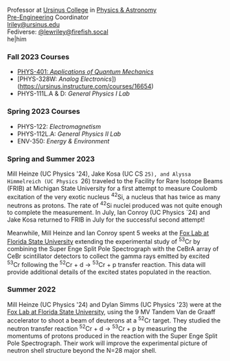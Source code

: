 Professor at [Ursinus College](https://www.ursinus.edu) in [Physics & Astronomy](https://www.ursinus.edu/academics/physics-and-astronomy/)<BR />
[Pre-Engineering](https://www.ursinus.edu/academics/pre-engineering/) Coordinator<BR />
[lriley@ursinus.edu](mailto:lriley@ursinus.edu)<BR />
Fediverse: <a rel="me" href="https://firefish.social/@lewriley" target="_blank">@lewriley@firefish.socal</a><BR />
he|him

### Fall 2023 Courses
- [PHYS-401: *Applications of Quantum Mechanics*](https://ursinus.instructure.com/courses/16705)
- [PHYS-328W: *Analog Electronics*])(https://ursinus.instructure.com/courses/16654)
- PHYS-111L.A & D: *General Physics I Lab*

### Spring 2023 Courses
- PHYS-122: *Electromagnetism*
- PHYS-112L.A: *General Physics II Lab*
- ENV-350: *Energy & Environment*

### Spring and Summer 2023

Mill Heinze (UC Physics '24), Jake Kosa (UC CS `25), and Alyssa Himmelreich (UC Physics `26) traveled to the Facility for Rare Isotope Beams (FRIB) at Michigan State University for a first attempt to measure Coulomb excitation of the very exotic nucleus <SUP>42</SUP>Si, a nucleus that has twice as many neutrons as protons. The rate of <SUP>42</SUP>Si nuclei produced was not quite enough to complete the measurement. In July, Ian Conroy (UC Physics `24) and Jake Kosa returned to FRIB in July for the successful second attempt!

Meanwhile, Mill Heinze and Ian Conroy spent 5 weeks at the [Fox Lab at Florida State University](http://fsunuc.physics.fsu.edu/research/fox_lab/) extending the experimental study of <SUP>53</SUP>Cr by combining the Super Enge Split Pole Spectrograph with the CeBrA array of CeBr scintillator detectors to collect the gamma rays emitted by excited <SUP>53</SUP>Cr following the <SUP>52</SUP>Cr + d &rarr; <SUP>53</SUP>Cr + p transfer reaction. This data will provide additional details of the excited states populated in the reaction.

### Summer 2022

Mill Heinze (UC Physics '24) and Dylan Simms (UC Physics '23) were at the [Fox Lab at Florida State University](http://fsunuc.physics.fsu.edu/research/fox_lab/), using the 9 MV Tandem Van de Graaff accelerator to shoot a beam of deuterons at a <SUP>52</SUP>Cr target. They studied the neutron transfer reaction <SUP>52</SUP>Cr + d &rarr; <SUP>53</SUP>Cr + p by measuring the momentums of protons produced in the reaction with the Super Enge Split Pole Spectrograph. Their work will improve the experimental picture of neutron shell structure beyond the N=28 major shell.

